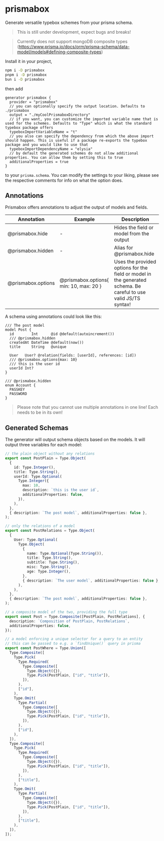 # prismabox
Generate versatile typebox schemes from your prisma schema.

> This is still under development, expect bugs and breaks!

> Currently does not support mongoDB composite types (https://www.prisma.io/docs/orm/prisma-schema/data-model/models#defining-composite-types)

Install it in your project,
```bash
npm i -D prismabox
pnpm i -D prismabox
bun i -D prismabox
```

 then add
```prisma
generator prismabox {
  provider = "prismabox"
  // you can optionally specify the output location. Defaults to ./prismabox
  output = "./myCoolPrismaboxDirectory"
  // if you want, you can customize the imported variable name that is used for the schemes. Defaults to "Type" which is what the standard typebox package offers
  typeboxImportVariableName = "t"
  // you also can specify the dependency from which the above import should happen. This is useful if a package re-exports the typebox package and you would like to use that
  typeboxImportDependencyName = "elysia"
  // by default the generated schemes do not allow additional properties. You can allow them by setting this to true
  additionalProperties = true
}
```
to your `prisma.schema`. You can modify the settings to your liking, please see the respective comments for info on what the option does.

## Annotations
Prismabox offers annotations to adjust the output of models and fields.

| Annotation | Example | Description |
---|---|---
| @prismabox.hide | - | Hides the field or model from the output |
| @prismabox.hidden | - | Alias for @prismabox.hide |
| @prismabox.options | @prismabox.options{ min: 10, max: 20 } | Uses the provided options for the field or model in the generated schema. Be careful to use valid JS/TS syntax! |

A schema using annotations could look like this:
```prisma
/// The post model
model Post {
  id        Int      @id @default(autoincrement())
  /// @prismabox.hidden
  createdAt DateTime @default(now())
  title     String   @unique

  User   User? @relation(fields: [userId], references: [id])
  /// @prismabox.options{max: 10}
  /// this is the user id
  userId Int?
}

/// @prismabox.hidden
enum Account {
  PASSKEY
  PASSWORD
}

```
> Please note that you cannot use multiple annotations in one line! Each needs to be in its own!
## Generated Schemas
The generator will output schema objects based on the models. It will output three variables for each model:
```ts
// the plain object without any relations
export const PostPlain = Type.Object(
  {
    id: Type.Integer(),
    title: Type.String(),
    userId: Type.Optional(
      Type.Integer({
        max: 10,
        description: `this is the user id`,
        additionalProperties: false,
      }),
    ),
  },
  { description: `The post model`, additionalProperties: false },
);
```
```ts
// only the relations of a model
export const PostRelations = Type.Object(
  {
    User: Type.Optional(
      Type.Object(
        {
          name: Type.Optional(Type.String()),
          title: Type.String(),
          subtitle: Type.String(),
          misc: Type.String(),
          age: Type.Integer(),
        },
        { description: `The user model`, additionalProperties: false },
      ),
    ),
  },
  { description: `The post model`, additionalProperties: false },
);
```
```ts
// a composite model of the two, providing the full type
export const Post = Type.Composite([PostPlain, PostRelations], {
  description: `Composition of PostPlain, PostRelations`,
  additionalProperties: false,
});
```
```ts
// a model enforcing a unique selector for a query to an entity
// this can be passed to e.g. a `findUnique()` query in prisma
export const PostWhere = Type.Union([
  Type.Composite([
    Type.Pick(
      Type.Required(
        Type.Composite([
          Type.Object({}),
          Type.Pick(PostPlain, ["id", "title"]),
        ]),
      ),
      ["id"],
    ),
    Type.Omit(
      Type.Partial(
        Type.Composite([
          Type.Object({}),
          Type.Pick(PostPlain, ["id", "title"]),
        ]),
      ),
      ["id"],
    ),
  ]),
  Type.Composite([
    Type.Pick(
      Type.Required(
        Type.Composite([
          Type.Object({}),
          Type.Pick(PostPlain, ["id", "title"]),
        ]),
      ),
      ["title"],
    ),
    Type.Omit(
      Type.Partial(
        Type.Composite([
          Type.Object({}),
          Type.Pick(PostPlain, ["id", "title"]),
        ]),
      ),
      ["title"],
    ),
  ]),
]);

```
